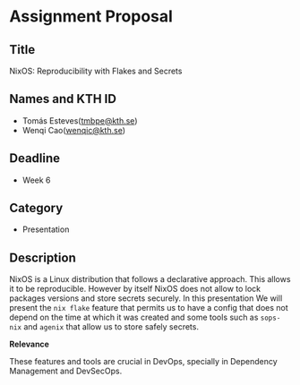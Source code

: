 # Assignment Proposal


## Title

NixOS: Reproducibility with Flakes and Secrets

## Names and KTH ID

  - Tomás Esteves(tmbpe@kth.se)
  - Wenqi Cao(wenqic@kth.se)

## Deadline

- Week 6

## Category

- Presentation

## Description

NixOS is a Linux distribution that follows a declarative approach. This allows it to be reproducible.
However by itself NixOS does not allow to lock packages versions and store secrets securely.
In this presentation We will present the `nix flake` feature that permits us to have a config that does not depend on the time at which it was created
and some tools such as `sops-nix` and `agenix` that allow us to store safely secrets.

**Relevance**

These features and tools are crucial in DevOps, specially in Dependency Management and DevSecOps.
